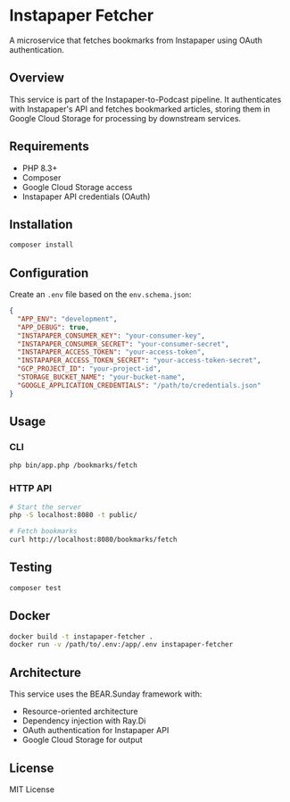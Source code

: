# Instapaper Fetcher

A microservice that fetches bookmarks from Instapaper using OAuth authentication.

## Overview

This service is part of the Instapaper-to-Podcast pipeline. It authenticates with Instapaper's API and fetches bookmarked articles, storing them in Google Cloud Storage for processing by downstream services.

## Requirements

- PHP 8.3+
- Composer
- Google Cloud Storage access
- Instapaper API credentials (OAuth)

## Installation

```bash
composer install
```

## Configuration

Create an `.env` file based on the `env.schema.json`:

```json
{
  "APP_ENV": "development",
  "APP_DEBUG": true,
  "INSTAPAPER_CONSUMER_KEY": "your-consumer-key",
  "INSTAPAPER_CONSUMER_SECRET": "your-consumer-secret",
  "INSTAPAPER_ACCESS_TOKEN": "your-access-token",
  "INSTAPAPER_ACCESS_TOKEN_SECRET": "your-access-token-secret",
  "GCP_PROJECT_ID": "your-project-id",
  "STORAGE_BUCKET_NAME": "your-bucket-name",
  "GOOGLE_APPLICATION_CREDENTIALS": "/path/to/credentials.json"
}
```

## Usage

### CLI

```bash
php bin/app.php /bookmarks/fetch
```

### HTTP API

```bash
# Start the server
php -S localhost:8080 -t public/

# Fetch bookmarks
curl http://localhost:8080/bookmarks/fetch
```

## Testing

```bash
composer test
```

## Docker

```bash
docker build -t instapaper-fetcher .
docker run -v /path/to/.env:/app/.env instapaper-fetcher
```

## Architecture

This service uses the BEAR.Sunday framework with:
- Resource-oriented architecture
- Dependency injection with Ray.Di
- OAuth authentication for Instapaper API
- Google Cloud Storage for output

## License

MIT License
